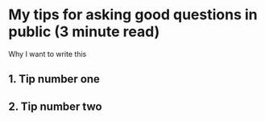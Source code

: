 # My tips for asking good questions in public (3 minute read)

Why I want to write this

## 1. Tip number one


## 2. Tip number two
